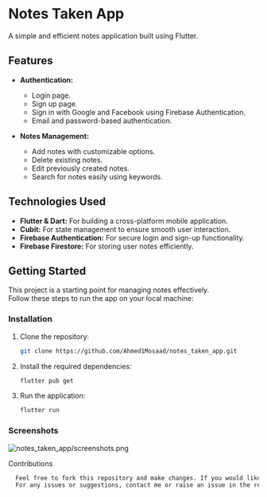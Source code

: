 # Notes Taken App

A simple and efficient notes application built using Flutter.

## Features

- **Authentication:**
  - Login page.
  - Sign up page.
  - Sign in with Google and Facebook using Firebase Authentication.
  - Email and password-based authentication.

- **Notes Management:**
  - Add notes with customizable options.
  - Delete existing notes.
  - Edit previously created notes.
  - Search for notes easily using keywords.

## Technologies Used

- **Flutter & Dart:** For building a cross-platform mobile application.
- **Cubit:** For state management to ensure smooth user interaction.
- **Firebase Authentication:** For secure login and sign-up functionality.
- **Firebase Firestore:** For storing user notes efficiently.

## Getting Started

This project is a starting point for managing notes effectively.  
Follow these steps to run the app on your local machine:

### Installation

1. Clone the repository:
   ```bash
   git clone https://github.com/Ahmed1Mosaad/notes_taken_app.git
2. Install the required dependencies:
   ```bash
   flutter pub get
3. Run the application:
   ```bash
   flutter run
### Screenshots

  ![notes_taken_app/screenshots.png](https://github.com/Ahmed1Mosaad/notes_taken_app/blob/main/screenshots.png)
  
  Contributions
  ```bash
    Feel free to fork this repository and make changes. If you would like to contribute, please open a pull request.
    For any issues or suggestions, contact me or raise an issue in the repository.


